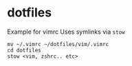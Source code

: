 # dotfiles

Example for vimrc
Uses symlinks via `stow`
```
mv ~/.vimrc ~/dotfiles/vim/.vimrc
cd dotfiles
stow <vim, zshrc.. etc>
```
